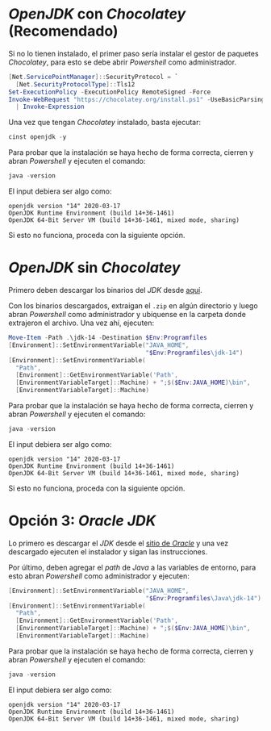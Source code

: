 *OpenJDK* con *Chocolatey* (Recomendado)
========================================

Si no lo tienen instalado, el primer paso sería instalar el gestor de
paquetes *Chocolatey*, para esto se debe abrir *Powershell* como
administrador.

```powershell
[Net.ServicePointManager]::SecurityProtocol = `
  [Net.SecurityProtocolType]::Tls12
Set-ExecutionPolicy -ExecutionPolicy RemoteSigned -Force
Invoke-WebRequest "https://chocolatey.org/install.ps1" -UseBasicParsing `
  | Invoke-Expression
```

Una vez que tengan *Chocolatey* instalado, basta ejecutar:

```powershell
cinst openjdk -y
```

Para probar que la instalación se haya hecho de forma correcta, cierren
y abran *Powershell* y ejecuten el comando:

```powershell
java -version
```

El input debiera ser algo como:

```
openjdk version "14" 2020-03-17
OpenJDK Runtime Environment (build 14+36-1461)
OpenJDK 64-Bit Server VM (build 14+36-1461, mixed mode, sharing)
```

Si esto no funciona, proceda con la siguiente opción.

*OpenJDK* sin *Chocolatey*
==========================

Primero deben descargar los binarios del *JDK* desde 
[aquí](https://download.java.net/java/GA/jdk14/076bab302c7b4508975440c56f6cc26a/36/GPL/openjdk-14_windows-x64_bin.zip).

Con los binarios descargados, extraigan el `.zip` en algún directorio y
luego abran *Powershell* como administrador y ubíquense en la carpeta
donde extrajeron el archivo. Una vez ahí, ejecuten:

```powershell
Move-Item -Path .\jdk-14 -Destination $Env:Programfiles
[Environment]::SetEnvironmentVariable("JAVA_HOME", 
                                      "$Env:Programfiles\jdk-14")
[Environment]::SetEnvironmentVariable(
  "Path", 
  [Environment]::GetEnvironmentVariable('Path', 
  [EnvironmentVariableTarget]::Machine) + ";$($Env:JAVA_HOME)\bin", 
  [EnvironmentVariableTarget]::Machine)
```

Para probar que la instalación se haya hecho de forma correcta, cierren
y abran *Powershell* y ejecuten el comando:

```powershell
java -version
```

El input debiera ser algo como:

```
openjdk version "14" 2020-03-17
OpenJDK Runtime Environment (build 14+36-1461)
OpenJDK 64-Bit Server VM (build 14+36-1461, mixed mode, sharing)
```

Si esto no funciona, proceda con la siguiente opción.

Opción 3: *Oracle JDK*
======================

Lo primero es descargar el *JDK* desde el 
[sitio de *Oracle*](https://www.oracle.com/java/technologies/javase-jdk14-downloads.html) 
y una vez descargado ejecuten el instalador y sigan las
instrucciones.

Por último, deben agregar el *path* de *Java* a las variables de
entorno, para esto abran *Powershell* como administrador y ejecuten:

```powershell
[Environment]::SetEnvironmentVariable("JAVA_HOME", 
                                      "$Env:Programfiles\Java\jdk-14")
[Environment]::SetEnvironmentVariable(
  "Path", 
  [Environment]::GetEnvironmentVariable('Path', 
  [EnvironmentVariableTarget]::Machine) + ";$($Env:JAVA_HOME)\bin", 
  [EnvironmentVariableTarget]::Machine)
```

Para probar que la instalación se haya hecho de forma correcta, cierren
y abran *Powershell* y ejecuten el comando:

```powershell
java -version
```

El input debiera ser algo como:

```
openjdk version "14" 2020-03-17
OpenJDK Runtime Environment (build 14+36-1461)
OpenJDK 64-Bit Server VM (build 14+36-1461, mixed mode, sharing)
```
